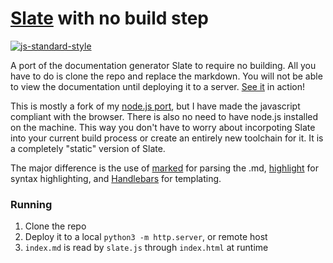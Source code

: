 [Slate](https://github.com/tripit/slate) with no build step
========
[![js-standard-style](https://cdn.rawgit.com/feross/standard/master/badge.svg)](https://github.com/feross/standard)

A port of the documentation generator Slate to require no building.  All you have to do is clone the repo and replace the markdown.  You will not be able to view the documentation until deploying it to a server.
[See it](http://jmanek.github.io/slate_clone/) in action!

This is mostly a fork of my [node.js port](http://jmanek.github.io/slate_node/), but I have made the javascript compliant with the browser. There is also no need to have node.js installed on the machine. This way you don't have to worry about incorpoting Slate into your current build process or create an entirely new toolchain for it. It is a completely "static" version of Slate.

The major difference is the use of [marked](https://github.com/chjj/marked) for parsing the .md, [highlight](https://highlightjs.org/) for syntax highlighting, and [Handlebars](http://handlebarsjs.com/) for templating.  

 
### Running

1. Clone the repo
2. Deploy it to a local `python3 -m http.server`, or remote host
3. `index.md` is read by `slate.js` through `index.html` at runtime
